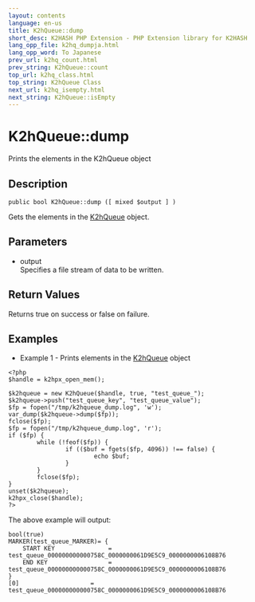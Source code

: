 ```yaml
---
layout: contents
language: en-us
title: K2hQueue::dump
short_desc: K2HASH PHP Extension - PHP Extension library for K2HASH
lang_opp_file: k2hq_dumpja.html
lang_opp_word: To Japanese
prev_url: k2hq_count.html
prev_string: K2hQueue::count
top_url: k2hq_class.html
top_string: K2hQueue Class
next_url: k2hq_isempty.html
next_string: K2hQueue::isEmpty
---
```


# K2hQueue::dump
Prints the elements in the K2hQueue object

## Description

```
public bool K2hQueue::dump ([ mixed $output ] )
```

Gets the elements in the [K2hQueue](k2hq_class.html) object. 

## Parameters
- output  
Specifies a file stream of data to be written.

## Return Values
Returns true on success or false on failure. 

## Examples
- Example 1 - Prints elements in the [K2hQueue](k2hq_class.html) object

```
<?php
$handle = k2hpx_open_mem();

$k2hqueue = new K2hQueue($handle, true, "test_queue_");
$k2hqueue->push("test_queue_key", "test_queue_value");
$fp = fopen("/tmp/k2hqueue_dump.log", 'w');
var_dump($k2hqueue->dump($fp));
fclose($fp);
$fp = fopen("/tmp/k2hqueue_dump.log", 'r');
if ($fp) {
        while (!feof($fp)) {
                if (($buf = fgets($fp, 4096)) !== false) {
                        echo $buf;
                }
        }
        fclose($fp);
}
unset($k2hqueue);
k2hpx_close($handle);
?>
```

The above example will output:

```
bool(true)
MARKER(test_queue_MARKER)= {
	START KEY               = test_queue_000000000000758C_0000000061D9E5C9_0000000006108B76
	END KEY                 = test_queue_000000000000758C_0000000061D9E5C9_0000000006108B76
}
[0]                    = test_queue_000000000000758C_0000000061D9E5C9_0000000006108B76
```

